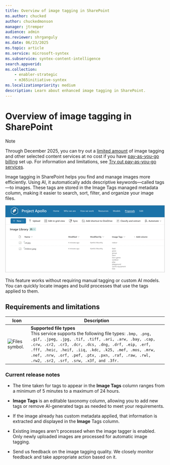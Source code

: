 ```yaml
---
title: Overview of image tagging in SharePoint
ms.author: chucked
author: chuckedmonson
manager: jtremper
audience: admin
ms.reviewer: shrganguly
ms.date: 06/23/2025
ms.topic: article
ms.service: microsoft-syntex
ms.subservice: syntex-content-intelligence
search.appverid: 
ms.collection: 
    - enabler-strategic
    - m365initiative-syntex
ms.localizationpriority: medium
description: Learn about enhanced image tagging in SharePoint.
---
```


# Overview of image tagging in SharePoint

> [!NOTE]
> Through December 2025, you can try out a [limited amount](promo-syntex.md#included-monthly-capacity) of image tagging and other selected content services at no cost if you have [pay-as-you-go billing](syntex-azure-billing.md) set up. For information and limitations, see [Try out pay-as-you-go services](promo-syntex.md).

Image tagging in SharePoint helps you find and manage images more efficiently. Using AI, it automatically adds descriptive keywords—called tags—to images. These tags are stored in the Image Tags managed metadata column, making it easier to search, sort, filter, and organize your image files.

![Screenshot of the library view showing the Image Tags column.](../media/content-understanding/image-tagger-image-tags-column-overview.png) 

This feature works without requiring manual tagging or custom AI models. You can quickly locate images and build processes that use the tags applied to them.

## Requirements and limitations

| Icon          | Description   |
| ------------- | ------------- |
| ![Files symbol.](/office/media/icons/files-blue.png)  | **Supported file types** <br>This service supports the following file types: `.bmp, .png, .gif, .jpeg, .jpg, .tif, .tiff, .ari, .arw, .bay, .cap, .crw, .cr2, .cr3, .dcr, .dcs, .dng, .drf, .eip, .erf, .fff, .heic, .heif, .iiq, .kdc, .k25, .mef, .mos, .mrw, .nef, .nrw, .orf, .pef, .ptx, .pxn, .raf, .raw, .rwl, .rw2, .sr2, .srf, .srw, .x3f, and .3fr.` |

### Current release notes

- The time taken for tags to appear in the **Image Tags** column ranges from a minimum of 5 minutes to a maximum of 24 hours.

- **Image Tags** is an editable taxonomy column, allowing you to add new tags or remove AI-generated tags as needed to meet your requirements.

- If the image already has custom metadata applied, that information is extracted and displayed in the **Image** Tags column.

- Existing images aren't processed when the image tagger is enabled. Only newly uploaded images are processed for automatic image tagging.

- Send us feedback on the image tagging quality. We closely monitor feedback and take appropriate action based on it.
